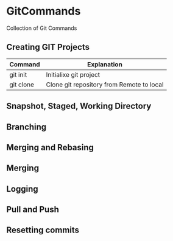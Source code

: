 # GitCommands
Collection of Git Commands


## <a name='git'>Creating GIT Projects</a>
| Command                           | Explanation                                               |
| ----------------------------------| ----------------------------------------------------------|
| git init                          | Initialixe git project                                    |
| git clone                         | Clone git repository from Remote to local                 |


## <a name='snapshot'>Snapshot, Staged, Working Directory</a>



## <a name='branching'>Branching</a>





## <a name='branching&rebasing'>Merging and Rebasing</a>




## <a name='branching'>Merging</a>



## <a name='logging'>Logging</a>



## <a name='pull&push'>Pull and Push</a>




## <a name='resetting'>Resetting commits</a>
